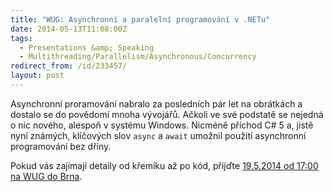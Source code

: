 ```yaml
---
title: "WUG: Asynchronní a paralelní programování v .NETu"
date: 2014-05-13T11:08:00Z
tags:
  - Presentations &amp; Speaking
  - Multithreading/Parallelism/Asynchronous/Concurrency
redirect_from: /id/233457/
layout: post
---
```

Asynchronní proramování nabralo za posledních pár let na obrátkách a dostalo se do povědomí mnoha vývojářů. Ačkoli ve své podstatě se nejedná o nic nového, alespoň v systému Windows. Nicméně příchod C# 5 a, jistě nyní známých, klíčových slov `async` a `await` umožnil použití asynchronní programování bez dřiny.

Pokud vás zajímají detaily od křemíku až po kód, přijďte [19.5.2014 od 17:00 na WUG do Brna][1].

[1]: http://www.wug.cz/brno/akce/645-Asynchronni-a-paralelni-programovani-v-NETu